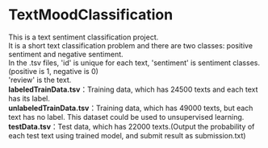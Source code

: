 # TextMoodClassification
This is a text sentiment classification project.   
It is a short text classification problem and there are two classes: positive sentiment and negative sentiment.  
In the .tsv files, 'id' is unique for each text,  'sentiment' is sentiment classes.(positive is 1, negative is 0)   
'review'  is the text.   
**labeledTrainData.tsv**：Training data, which has 24500 texts and each text has its label.   
**unlabeledTrainData.tsv**：Training data, which has 49000 texts, but each text has no label. This dataset could be used to unsupervised learning.   
**testData.tsv**：Test data, which has 22000 texts.(Output the probability of each test text using trained model, and submit result as submission.txt)
